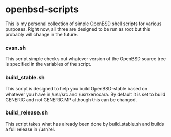 openbsd-scripts
===============

This is my personal collection of simple OpenBSD shell scripts for various
purposes. Right now, all three are designed to be run as root but this probably
will change in the future.

### cvsn.sh

This script simple checks out whatever version of the OpenBSD source tree is
specified in the variables of the script.

### build_stable.sh

This script is designed to help you build OpenBSD-stable based on whatever you
have in /usr/src and /usr/xenocara. By default it is set to build GENERIC and
not GENERIC.MP although this can be changed.

### build_release.sh

This script takes what has already been done by build_stable.sh and builds a
full release in /usr/rel.
